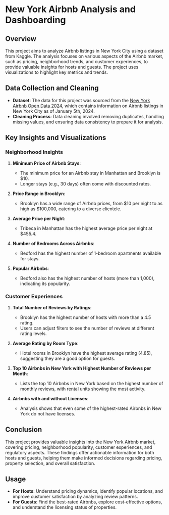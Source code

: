 # New York Airbnb Analysis and Dashboarding

## Overview

This project aims to analyze Airbnb listings in New York City using a dataset from Kaggle. The analysis focuses on various aspects of the Airbnb market, such as pricing, neighborhood trends, and customer experiences, to provide valuable insights for hosts and guests. The project uses visualizations to highlight key metrics and trends.

## Data Collection and Cleaning

- **Dataset**: The data for this project was sourced from the [New York Airbnb Open Data 2024](https://www.kaggle.com/datasets/vrindakallu/new-york-dataset), which contains information on Airbnb listings in New York City as of January 5th, 2024.
- **Cleaning Process**: Data cleaning involved removing duplicates, handling missing values, and ensuring data consistency to prepare it for analysis.

## Key Insights and Visualizations

### Neighborhood Insights

1. **Minimum Price of Airbnb Stays**:
   - The minimum price for an Airbnb stay in Manhattan and Brooklyn is $10.
   - Longer stays (e.g., 30 days) often come with discounted rates.

2. **Price Range in Brooklyn**:
   - Brooklyn has a wide range of Airbnb prices, from $10 per night to as high as $100,000, catering to a diverse clientele.

3. **Average Price per Night**:
   - Tribeca in Manhattan has the highest average price per night at $455.4.

4. **Number of Bedrooms Across Airbnbs**:
   - Bedford has the highest number of 1-bedroom apartments available for stays.

5. **Popular Airbnbs**:
   - Bedford also has the highest number of hosts (more than 1,000), indicating its popularity.

### Customer Experiences

1. **Total Number of Reviews by Ratings**:
   - Brooklyn has the highest number of hosts with more than a 4.5 rating.
   - Users can adjust filters to see the number of reviews at different rating levels.

2. **Average Rating by Room Type**:
   - Hotel rooms in Brooklyn have the highest average rating (4.85), suggesting they are a good option for guests.

3. **Top 10 Airbnbs in New York with Highest Number of Reviews per Month**:
   - Lists the top 10 Airbnbs in New York based on the highest number of monthly reviews, with rental units showing the most activity.

4. **Airbnbs with and without Licenses**:
   - Analysis shows that even some of the highest-rated Airbnbs in New York do not have licenses.

## Conclusion

This project provides valuable insights into the New York Airbnb market, covering pricing, neighborhood popularity, customer experiences, and regulatory aspects. These findings offer actionable information for both hosts and guests, helping them make informed decisions regarding pricing, property selection, and overall satisfaction.

## Usage

- **For Hosts**: Understand pricing dynamics, identify popular locations, and improve customer satisfaction by analyzing review patterns.
- **For Guests**: Find the best-rated Airbnbs, explore cost-effective options, and understand the licensing status of properties.
